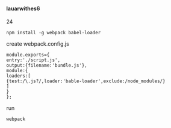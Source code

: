 #### lauarwithes6

24
```
npm install -g webpack babel-loader
```
create webpack.config.js
```
module.exports={
entry:'./script.js',
output:{filename:'bundle.js'},
module:{
loaders:[
{test:/\.js?/,loader:'bable-loader',exclude:/node_modules/}
]
}
};
```
run
```
webpack
```
